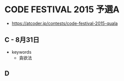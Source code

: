 # CODE FESTIVAL 2015 予選A
* https://atcoder.jp/contests/code-festival-2015-quala


## C - 8月31日
* keywords
  - 貪欲法


## D
